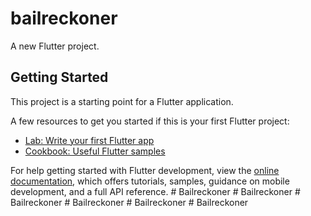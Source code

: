 # bailreckoner

A new Flutter project.

## Getting Started

This project is a starting point for a Flutter application.

A few resources to get you started if this is your first Flutter project:

- [Lab: Write your first Flutter app](https://docs.flutter.dev/get-started/codelab)
- [Cookbook: Useful Flutter samples](https://docs.flutter.dev/cookbook)

For help getting started with Flutter development, view the
[online documentation](https://docs.flutter.dev/), which offers tutorials,
samples, guidance on mobile development, and a full API reference.
#   B a i l r e c k o n e r  
 #   B a i l r e c k o n e r  
 #   B a i l r e c k o n e r  
 #   B a i l r e c k o n e r  
 #   B a i l r e c k o n e r  
 #   B a i l r e c k o n e r  
 
